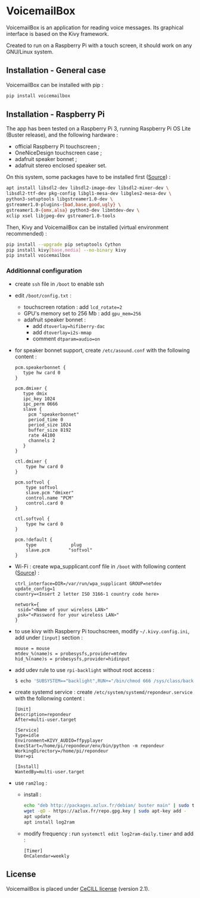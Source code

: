 # VoicemailBox

VoicemailBox is an application for reading voice messages. Its graphical interface is based on the Kivy framework.

Created to run on a Raspberry Pi with a touch screen, it should work on any GNU/Linux system.

## Installation - General case

VoicemailBox can be installed with pip :
```bash
pip install voicemailbox
```

## Installation - Raspberry Pi

The app has been tested on a Raspberry Pi 3, running Raspberry Pi OS Lite 
(Buster release), and the following hardware :
- official Raspberry Pi touchscreen ;
- OneNiceDesign touchscreen case ;  
- adafruit speaker bonnet ;
- adafruit stereo enclosed speaker set.

On this system, some packages have to be installed first 
([Source](https://kivy.org/doc/stable/installation/installation-rpi.html)) :
```bash
apt install libsdl2-dev libsdl2-image-dev libsdl2-mixer-dev \ 
libsdl2-ttf-dev pkg-config libgl1-mesa-dev libgles2-mesa-dev \
python3-setuptools libgstreamer1.0-dev \
gstreamer1.0-plugins-{bad,base,good,ugly} \
gstreamer1.0-{omx,alsa} python3-dev libmtdev-dev \ 
xclip xsel libjpeg-dev gstreamer1.0-tools
```

Then, Kivy and VoicemailBox can be installed 
(virtual environment recommended) :
```bash
pip install --upgrade pip setuptools Cython
pip install kivy[base,media] --no-binary kivy
pip install voicemailbox
```

### Additionnal configuration

- create `ssh` file in `/boot` to enable ssh


- edit  `/boot/config.txt` :
	- touchscreen rotation : add `lcd_rotate=2`	
	- GPU's memory set to 256 Mb : add `gpu_mem=256`
	- adafruit speaker bonnet :
		- add `dtoverlay=hifiberry-dac`
		- add `dtoverlay=i2s-mmap`
		- comment `dtparam=audio=on`
	

- for speaker bonnet support, create `/etc/asound.conf` with the following content :
	```text
	pcm.speakerbonnet {
	   type hw card 0
	}

	pcm.dmixer {
	   type dmix
	   ipc_key 1024
	   ipc_perm 0666
	   slave {
	     pcm "speakerbonnet"
	     period_time 0
	     period_size 1024
	     buffer_size 8192
	     rate 44100
	     channels 2
	   }
	}

	ctl.dmixer {
	    type hw card 0
	}

	pcm.softvol {
	    type softvol
	    slave.pcm "dmixer"
	    control.name "PCM"
	    control.card 0
	}

	ctl.softvol {
	    type hw card 0
	}

	pcm.!default {
	    type             plug
	    slave.pcm       "softvol"
	}	   
	```


- Wi-Fi : create wpa_supplicant.conf file in `/boot` with following content 
  ([Source](https://www.raspberrypi.org/documentation/configuration/wireless/headless.md)) :
	```text
	ctrl_interface=DIR=/var/run/wpa_supplicant GROUP=netdev
	update_config=1
	country=<Insert 2 letter ISO 3166-1 country code here>
	
	network={
	 ssid="<Name of your wireless LAN>"
	 psk="<Password for your wireless LAN>"
	}
	```


- to use kivy with Raspberry Pi touchscreen, modify `~/.kivy.config.ini`, 
  add under `[input]` section :
	```text
	mouse = mouse
	mtdev_%(name)s = probesysfs,provider=mtdev
	hid_%(name)s = probesysfs,provider=hidinput
	```


- add udev rule to use `rpi-backlight` without root access :
	```bash
	$ echo 'SUBSYSTEM=="backlight",RUN+="/bin/chmod 666 /sys/class/backlight/%k/brightness /sys/class/backlight/%k/bl_power"' | sudo tee -a /etc/udev/rules.d/backlight-permissions.rules
	```


- create systemd service : create `/etc/system/systemd/repondeur.service` 
  with the follonwing content :
	```text
	[Unit]
	Description=repondeur
	After=multi-user.target
	
	[Service]
	Type=idle
	Environment=KIVY_AUDIO=ffpyplayer
	ExecStart=/home/pi/repondeur/env/bin/python -m repondeur
	WorkingDirectory=/home/pi/repondeur
	User=pi
	
	[Install]
	WantedBy=multi-user.target
	```


- use `ram2log` :
	- install :
		```bash
		echo "deb http://packages.azlux.fr/debian/ buster main" | sudo tee /etc/apt/sources.list.d/azlux.list
		wget -qO - https://azlux.fr/repo.gpg.key | sudo apt-key add -
		apt update
		apt install log2ram
		```
	- modify frequency : run `systemctl edit log2ram-daily.timer` and add :
		```text
		[Timer]
		OnCalendar=weekly
		```

## License

VoicemailBox is placed under 
[CeCILL license](http://cecill.info/licences/Licence_CeCILL_V2.1-en.html) 
(version 2.1).